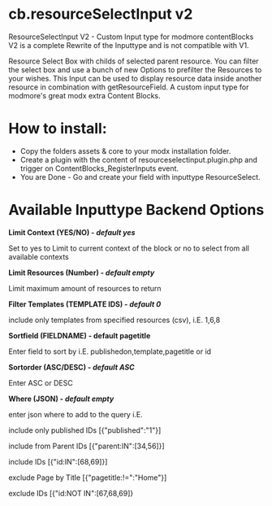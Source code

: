 cb.resourceSelectInput v2
=========================

ResourceSelectInput V2 - Custom Input type for modmore contentBlocks
V2 is a complete Rewrite of the Inputtype and is not compatible with V1.

Resource Select Box with childs of selected parent resource. 
You can filter the select box and use a bunch of new Options to prefilter the Resources to your wishes. 
This Input can be used to display resource data inside another resource in combination with getResourceField.
A custom input type for modmore's great modx extra Content Blocks.

How to install:
===============
- Copy the folders assets & core to your modx installation folder.
- Create a plugin with the content of resourceselectinput.plugin.php and trigger on ContentBlocks_RegisterInputs event.
- You are Done - Go and create your field with inputtype ResourceSelect.


Available Inputtype Backend Options
===================================

**Limit Context (YES/NO) - *default yes***

Set to yes to Limit to current context of the block or no to select from all available contexts

**Limit Resources (Number) - *default empty***

Limit maximum amount of resources to return

**Filter Templates (TEMPLATE IDS) - *default 0***

include only templates from specified resources (csv), i.E. 1,6,8

**Sortfield (FIELDNAME) - **default pagetitle****

Enter field to sort by i.E. publishedon,template,pagetitle or id

**Sortorder (ASC/DESC) - *default ASC***

Enter ASC or DESC 

**Where (JSON) - *default empty***

enter json where to add to the query i.E.

include only published IDs [{"published":"1"}]

include from Parent IDs [{"parent:IN":[34,56]}]

include IDs [{"id:IN":[68,69]}]

exclude Page by Title [{"pagetitle:!=":"Home"}]

exclude IDs [{"id:NOT IN":[67,68,69]}


